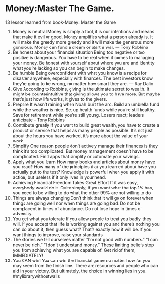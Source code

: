 # Money:Master  The Game.

13 lesson learned from book-Money: Master the Game
1. Money is neutral
Money is simply a tool, it is our intentions and means that make it evil or good. Money amplifies what a person already is. It will make the greedy more greedy and it will make the generous more generous.
Money can fund a dream or start a war. — Tony Robbins
2. Be honest about your financial situation
Being too negative or too positive is dangerous.
You have to be real when it comes to managing your money.
Be honest with yourself about where you are and identity what you’re lacking so you can begin to make changes.
3. Be humble
Being overconfident with what you know is a recipe for disaster anywhere, especially with finances.
The best investors know they’re going to be wrong, no matter how smart they are. — Ray Dalio
4. Give
According to Robbins, giving is the ultimate secret to wealth.
It might be counterintuitive that giving allows you to have more. But maybe that’s just how life works, it gives to the givers.
5. Prepare
It wasn’t raining when Noah built the arc.
Build an umbrella fund while the weather is nice.
Set up health funds while you’re still healthy.
Save for retirement while you’re still young.
Losers react; leaders anticipate - Tony Robbins
6. Contribute greatly
If you want to build great wealth, you have to create a product or service that helps as many people as possible.
It’s not just about the hours you have worked, it’s more about the value of your work.
7. Simplify
One reason people don’t actively manage their finances is they think it’s too complicated.
But money management doesn’t have to be complicated. Find apps that simplify or automate your savings.
8. Apply what you learn
How many books and articles about money have you read?
How many of the principles that you learned about have you actually put to the test?
Knowledge is powerful when you apply it with action, but useless if it only lives in your head.
9. Achieving Financial Freedom Takes Great Effort
If it was easy, everybody would do it.
Quite simply, if you want what the top 1% has, you need to be willing to do what the other 99% are not willing to do
10. Things are always changing
Don’t think that it will go on forever when things are going well nor when things are going bad.
Do not be complacent in times of abundance.
Do not lose hope in times of adversity.
11. You get what you tolerate
If you allow people to treat you badly, they will.
If you accept that life is working against you and there’s nothing you can do about it, then guess what? That’s exactly how it will be.
If you want things to improve, raise your standards
12. The stories we tell ourselves matter
“I’m not good with numbers.”
“I can never be rich.”
“I don’t understand money.”
These limiting beliefs stop you from achieving what you are capable of.
Get rid of them, IMMEDIATELY!
13. You CAN win!
You can win the financial game no matter how far you may seem from the finish line.
There are resources and people who can aid in your victory. But ultimately, the choice in winning lies in you.
#mylibrarywithoutwalls 